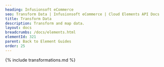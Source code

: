 ```yaml
---
heading: Infusionsoft eCommerce
seo: Transform Data | Infusionsoft eCommerce | Cloud Elements API Docs
title: Transform Data
description: Transform and map data.
layout: docs
breadcrumbs: /docs/elements.html
elementId: 321
parent: Back to Element Guides
order: 25
---
```


{% include transformations.md %}
